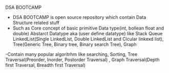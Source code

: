 DSA BOOTCAMP 
- DSA BOOTCAMP is open source repository which contain Data Structure related stuff
- Such as Core concept of basic   primitive Data type(int, bollean float and double) Abstarct Datatype aka (user define datatype) like Stack Queue LinkedList(Single LinkedList, Double LinkedList and Cicular linkexd list), Tree(Generic Tree, Binary tree, Binary search Tree), Graph

-Contain many popular algoritrhm like searching, Sorting, Tree Traversal(Preorder, Inorder, Postorder Traversal) , Graph Traversal(Depth first Traversal, Breadth first Traversal) 
